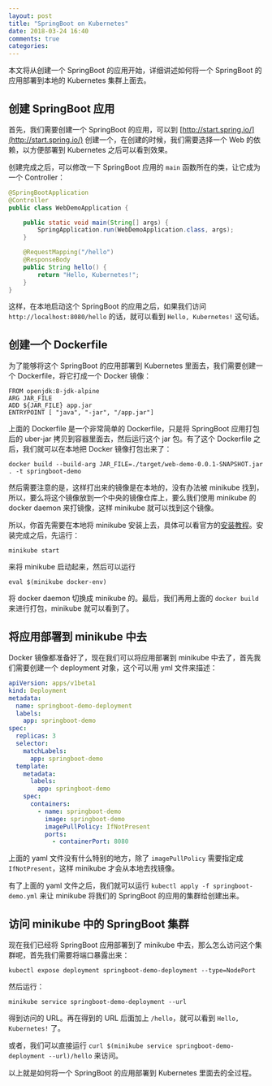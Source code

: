 ```yaml
---
layout: post
title: "SpringBoot on Kubernetes"
date: 2018-03-24 16:40
comments: true
categories: 
---
```


本文将从创建一个 SpringBoot 的应用开始，详细讲述如何将一个 SpringBoot 的应用部署到本地的 Kubernetes 集群上面去。

## 创建 SpringBoot 应用
首先，我们需要创建一个 SpringBoot 的应用，可以到 [http://start.spring.io/](http://start.spring.io/) 创建一个，在创建的时候，我们需要选择一个 Web 的依赖，以方便部署到 Kubernetes 之后可以看到效果。

创建完成之后，可以修改一下 SpringBoot 应用的 `main` 函数所在的类，让它成为一个 Controller：

```java
@SpringBootApplication
@Controller
public class WebDemoApplication {

    public static void main(String[] args) {
        SpringApplication.run(WebDemoApplication.class, args);
    }

    @RequestMapping("/hello")
    @ResponseBody
    public String hello() {
        return "Hello, Kubernetes!";
    }
}
```

这样，在本地启动这个 SpringBoot 的应用之后，如果我们访问 `http://localhost:8080/hello` 的话，就可以看到 `Hello, Kubernetes!` 这句话。

## 创建一个 Dockerfile
为了能够将这个 SpringBoot 的应用部署到 Kubernetes 里面去，我们需要创建一个 Dockerfile，将它打成一个 Docker 镜像：

```
FROM openjdk:8-jdk-alpine
ARG JAR_FILE
ADD ${JAR_FILE} app.jar
ENTRYPOINT [ "java", "-jar", "/app.jar"]
```

上面的 Dockerfile 是一个非常简单的 Dockerfile，只是将 SpringBoot 应用打包后的 uber-jar 拷贝到容器里面去，然后运行这个 jar 包。有了这个 Dockerfile 之后，我们就可以在本地把 Docker 镜像打包出来了：

```
docker build --build-arg JAR_FILE=./target/web-demo-0.0.1-SNAPSHOT.jar . -t springboot-demo
```

然后需要注意的是，这样打出来的镜像是在本地的，没有办法被 minikube 找到，所以，要么将这个镜像放到一个中央的镜像仓库上，要么我们使用 minikube 的 docker daemon 来打镜像，这样 minikube 就可以找到这个镜像。

所以，你首先需要在本地将 minikube 安装上去，具体可以看官方的[安装教程](https://kubernetes.io/docs/tasks/tools/install-minikube/)。安装完成之后，先运行：

```
minikube start
```

来将 minikube 启动起来，然后可以运行

```
eval $(minikube docker-env)
```

将 docker daemon 切换成 minikube 的。最后，我们再用上面的 `docker build` 来进行打包，minikube 就可以看到了。

## 将应用部署到 minikube 中去
Docker 镜像都准备好了，现在我们可以将应用部署到 minikube 中去了，首先我们需要创建一个 deployment 对象，这个可以用 yml 文件来描述：

```yaml
apiVersion: apps/v1beta1
kind: Deployment
metadata:
  name: springboot-demo-deployment
  labels:
    app: springboot-demo
spec:
  replicas: 3
  selector:
    matchLabels:
      app: springboot-demo
  template:
    metadata:
      labels:
        app: springboot-demo
    spec:  
      containers:
        - name: springboot-demo
          image: springboot-demo
          imagePullPolicy: IfNotPresent
          ports:
            - containerPort: 8080
```

上面的 yaml 文件没有什么特别的地方，除了 `imagePullPolicy` 需要指定成 `IfNotPresent`，这样 minikube 才会从本地去找镜像。

有了上面的 yaml 文件之后，我们就可以运行 `kubectl apply -f springboot-demo.yml` 来让 minikube 将我们的 SpringBoot 的应用的集群给创建出来。

## 访问 minikube 中的 SpringBoot 集群
现在我们已经将 SpringBoot 应用部署到了 minikube 中去，那么怎么访问这个集群呢，首先我们需要将端口暴露出来：

```
kubectl expose deployment springboot-demo-deployment --type=NodePort
```

然后运行：

```
minikube service springboot-demo-deployment --url
```

得到访问的 URL。再在得到的 URL 后面加上 `/hello`，就可以看到 `Hello, Kubernetes!` 了。

或者，我们可以直接运行 `curl $(minikube service springboot-demo-deployment --url)/hello` 来访问。

以上就是如何将一个 SpringBoot 的应用部署到 Kubernetes 里面去的全过程。